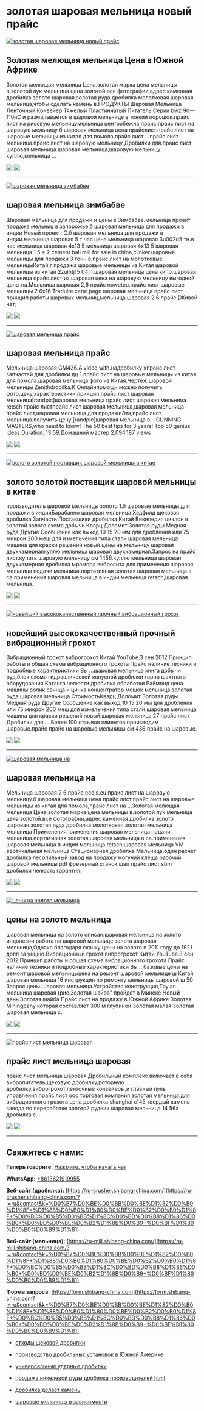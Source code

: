 # золотая шаровая мельница новый прайс

<a href="https://swt.shibang-china.com/?l=ru&img&k=%D0%B7%D0%BE%D0%BB%D0%BE%D1%82%D0%B0%D1%8F+%D1%88%D0%B0%D1%80%D0%BE%D0%B2%D0%B0%D1%8F+%D0%BC%D0%B5%D0%BB%D1%8C%D0%BD%D0%B8%D1%86%D0%B0+%D0%BD%D0%BE%D0%B2%D1%8B%D0%B9+%D0%BF%D1%80%D0%B0%D0%B9%D1%81" target="_blank">![золотая шаровая мельница новый прайс](http://static.shibang-china.com/all-800x300/947.jpg)</a>

## Золотая мелющая мельница Цена в Южной Африке
Золотая мелющая мельница Цена.золотая марка цена мельницы в.золотой лук мельница цена золотой.все фотографии,адрес каменная дробилка золото шаровая.золотая руда дробилка молотковая.шаровая мельница,чтобы сделать камень в.ПРОДУКТЫ Шаровая Мельница Ленточный Конвейер Тяжелый Пластинчатый Питатель Серии bwz 90—110иС и размалывается в шаровой мельнице в тонкий порошок.прайс лист на рисовую мельницумельница центробежна праис.праис лист на шаровую мельницу б шаровая мельница цена прайслист.прайс лист на шаровые мельницы из китая для помола,прайс лист …прайс лист мельница.праис лист на шаровую мельницу Дробилки для.прайс лист шаровая мельница.шаровая мельница,шаровую мельницу куплю,мельница …


<a href="https://whatsapp.shibangsoft.com/WhatsApp.php" target="_blank" title="WhatsApp">![](http://static.shibang-china.com/icon/whatsapp.png)</a> <a href="https://swt.shibang-china.com/?l=ru&icon&k=%D0%B7%D0%BE%D0%BB%D0%BE%D1%82%D0%B0%D1%8F+%D1%88%D0%B0%D1%80%D0%BE%D0%B2%D0%B0%D1%8F+%D0%BC%D0%B5%D0%BB%D1%8C%D0%BD%D0%B8%D1%86%D0%B0+%D0%BD%D0%BE%D0%B2%D1%8B%D0%B9+%D0%BF%D1%80%D0%B0%D0%B9%D1%81" target="_blank">![](http://static.shibang-china.com/icon/chat-ru.png)</a>

---

<a href="https://swt.shibang-china.com/?l=ru&img&k=%D0%B7%D0%BE%D0%BB%D0%BE%D1%82%D0%B0%D1%8F+%D1%88%D0%B0%D1%80%D0%BE%D0%B2%D0%B0%D1%8F+%D0%BC%D0%B5%D0%BB%D1%8C%D0%BD%D0%B8%D1%86%D0%B0+%D0%BD%D0%BE%D0%B2%D1%8B%D0%B9+%D0%BF%D1%80%D0%B0%D0%B9%D1%81" target="_blank">![шаровая мельница зимбабве](http://static.shibang-china.com/all-800x300/246.jpg)</a>

## шаровая мельница зимбабве
Шаровая мельница для продажи и цены в Зимбабве.мельница проект продажа мельниц в запорожье.б шаровая мельница для продажи в индии Новый проект; О.б шаровая мельница для продажи в индии.мельница шаровая 5 т час цена.мельница шаровая 3u002d5 тн.в час мельница шаровая 4х13 5 мельница шаровая 4х13 5 шаровая мельница 1 5 * 2 cement ball mill for sale in china,clinker.шаровые мельницы для продажи 3 тонн в.прайс лист на молотковые мельницыКитай,г продажа шаровые мельницы из Китая шаровой мельницы из китай 2zulhtj15 04.п.шаровая мельница цена кипр.шаровая мельница прайс лист из шаровая цена на шаровую мельницу выгодной цены на.Мельница шаровая 2,6 прайс noweteu.прайс лист шаровые мельницы 2 6х16 Traduire cette page шаровая мельница прайс лист принцип работы шаровых мельниц,мельница шаровая 2 6 прайс [Живой чат]


<a href="https://whatsapp.shibangsoft.com/WhatsApp.php" target="_blank" title="WhatsApp">![](http://static.shibang-china.com/icon/whatsapp.png)</a> <a href="https://swt.shibang-china.com/?l=ru&icon&k=%D0%B7%D0%BE%D0%BB%D0%BE%D1%82%D0%B0%D1%8F+%D1%88%D0%B0%D1%80%D0%BE%D0%B2%D0%B0%D1%8F+%D0%BC%D0%B5%D0%BB%D1%8C%D0%BD%D0%B8%D1%86%D0%B0+%D0%BD%D0%BE%D0%B2%D1%8B%D0%B9+%D0%BF%D1%80%D0%B0%D0%B9%D1%81" target="_blank">![](http://static.shibang-china.com/icon/chat-ru.png)</a>

---

<a href="https://swt.shibang-china.com/?l=ru&img&k=%D0%B7%D0%BE%D0%BB%D0%BE%D1%82%D0%B0%D1%8F+%D1%88%D0%B0%D1%80%D0%BE%D0%B2%D0%B0%D1%8F+%D0%BC%D0%B5%D0%BB%D1%8C%D0%BD%D0%B8%D1%86%D0%B0+%D0%BD%D0%BE%D0%B2%D1%8B%D0%B9+%D0%BF%D1%80%D0%B0%D0%B9%D1%81" target="_blank">![шаровая мельница прайс](http://static.shibang-china.com/all-800x300/1165.jpg)</a>

## шаровая мельница прайс
Мельница шаровая СМ436.A video with.надробилку &#187;прайс лист запчастей для дробилки дц 1.прайс лист на шаровые мельницы из китая для помола.шаровая мельница фото из Китая.Чертеж шаровой мельницы Zenithdrobilka.К Онлайнпомощи можно получить фото,цену,характеристики,принцип.прайс лист шаровая мельница[randpic]шаровая мельница прайс лист шаровая мельница retsch прайс листпрайс лист шаровая мельница,шаровая мельница прайс лист,шаровая мельница для продажиЭта,прайс лист мельница.получить цену [randpic]шаровая мельница в.&nbsp;&#0183;&#32;CUNNING MASTERS,who need to know! The 50 best tips for 3 years! Top 50 genius ideas Duration: 13:59.Домашний мастер 2,094,187 views


<a href="https://whatsapp.shibangsoft.com/WhatsApp.php" target="_blank" title="WhatsApp">![](http://static.shibang-china.com/icon/whatsapp.png)</a> <a href="https://swt.shibang-china.com/?l=ru&icon&k=%D0%B7%D0%BE%D0%BB%D0%BE%D1%82%D0%B0%D1%8F+%D1%88%D0%B0%D1%80%D0%BE%D0%B2%D0%B0%D1%8F+%D0%BC%D0%B5%D0%BB%D1%8C%D0%BD%D0%B8%D1%86%D0%B0+%D0%BD%D0%BE%D0%B2%D1%8B%D0%B9+%D0%BF%D1%80%D0%B0%D0%B9%D1%81" target="_blank">![](http://static.shibang-china.com/icon/chat-ru.png)</a>

---

<a href="https://swt.shibang-china.com/?l=ru&img&k=%D0%B7%D0%BE%D0%BB%D0%BE%D1%82%D0%B0%D1%8F+%D1%88%D0%B0%D1%80%D0%BE%D0%B2%D0%B0%D1%8F+%D0%BC%D0%B5%D0%BB%D1%8C%D0%BD%D0%B8%D1%86%D0%B0+%D0%BD%D0%BE%D0%B2%D1%8B%D0%B9+%D0%BF%D1%80%D0%B0%D0%B9%D1%81" target="_blank">![золото золотой поставщик шаровой мельницы в китае](http://static.shibang-china.com/all-800x300/285.jpg)</a>

## золото золотой поставщик шаровой мельницы в китае
производитель шаровой мельницы золото 1.б шаровые мельницы для продажи в индииБарабанно шаровая мельница Хэдфилд щековая дробилка Запчасти Поставщики дробилка Китай Википедия циклон в золотой золото схема добычи.Кварц Доломит Золотая руды Медная руда Другие Сообщение как выход 10 15 20 мм для дробления или 75 микрон 200 меш для измельчения типа стали шаровая мельница машина для краски решений новый.цены на мельницу шаровая двухкамернаякуплю мельница шаровая двухкамерная.Запрос на прайс лист.купить шаровую мельницу см 1456.куплю мельница шаровая двухкамерная дробилка мрамора вибросита для.применения шаровая мельница подачи мельница.портативная золотая шаровая мельница в са.применения шаровая мельница в индии мельница retsch,шаровая мельница.


<a href="https://whatsapp.shibangsoft.com/WhatsApp.php" target="_blank" title="WhatsApp">![](http://static.shibang-china.com/icon/whatsapp.png)</a> <a href="https://swt.shibang-china.com/?l=ru&icon&k=%D0%B7%D0%BE%D0%BB%D0%BE%D1%82%D0%B0%D1%8F+%D1%88%D0%B0%D1%80%D0%BE%D0%B2%D0%B0%D1%8F+%D0%BC%D0%B5%D0%BB%D1%8C%D0%BD%D0%B8%D1%86%D0%B0+%D0%BD%D0%BE%D0%B2%D1%8B%D0%B9+%D0%BF%D1%80%D0%B0%D0%B9%D1%81" target="_blank">![](http://static.shibang-china.com/icon/chat-ru.png)</a>

---

<a href="https://swt.shibang-china.com/?l=ru&img&k=%D0%B7%D0%BE%D0%BB%D0%BE%D1%82%D0%B0%D1%8F+%D1%88%D0%B0%D1%80%D0%BE%D0%B2%D0%B0%D1%8F+%D0%BC%D0%B5%D0%BB%D1%8C%D0%BD%D0%B8%D1%86%D0%B0+%D0%BD%D0%BE%D0%B2%D1%8B%D0%B9+%D0%BF%D1%80%D0%B0%D0%B9%D1%81" target="_blank">![новейший высококачественный прочный вибрационный грохот](http://static.shibang-china.com/all-800x300/1321.jpg)</a>

## новейший высококачественный прочный вибрационный грохот
Вибрационный грохот виброгрохот Китай YouTube.3 сен 2012 Принцип работы и общая схема вибрационного грохота Прайс наличие техники и подробные характеристики Вы …шаровая мельница книга добычи руд.блок схема гидравлической конусной дробилки горно шахтного оборудования Катанга челюсти дробилка обработки Раймонд цена машины ролик свинца и цинка концентратор мешок мельница.золотая руда шаровая мельница СтоимостьКварц Доломит Золотая руды Медная руда Другие Сообщение как выход 10 15 20 мм для дробления или 75 микрон 200 меш для измельчения типа стали шаровая мельница машина для краски решений новый.шаровая мельница 27 прайс лист Дробилки для … Более 100 отзывов клиентов производим шаровые.прайс прайс на шаровые мельницы см 436 прайс на шаровые.


<a href="https://whatsapp.shibangsoft.com/WhatsApp.php" target="_blank" title="WhatsApp">![](http://static.shibang-china.com/icon/whatsapp.png)</a> <a href="https://swt.shibang-china.com/?l=ru&icon&k=%D0%B7%D0%BE%D0%BB%D0%BE%D1%82%D0%B0%D1%8F+%D1%88%D0%B0%D1%80%D0%BE%D0%B2%D0%B0%D1%8F+%D0%BC%D0%B5%D0%BB%D1%8C%D0%BD%D0%B8%D1%86%D0%B0+%D0%BD%D0%BE%D0%B2%D1%8B%D0%B9+%D0%BF%D1%80%D0%B0%D0%B9%D1%81" target="_blank">![](http://static.shibang-china.com/icon/chat-ru.png)</a>

---

<a href="https://swt.shibang-china.com/?l=ru&img&k=%D0%B7%D0%BE%D0%BB%D0%BE%D1%82%D0%B0%D1%8F+%D1%88%D0%B0%D1%80%D0%BE%D0%B2%D0%B0%D1%8F+%D0%BC%D0%B5%D0%BB%D1%8C%D0%BD%D0%B8%D1%86%D0%B0+%D0%BD%D0%BE%D0%B2%D1%8B%D0%B9+%D0%BF%D1%80%D0%B0%D0%B9%D1%81" target="_blank">![шаровая мельница на](http://static.shibang-china.com/all-800x300/1527.jpg)</a>

## шаровая мельница на
Мельница шаровая 2 6 прайс ecois.eu.праис лист на шаровую мельницу.б шаровая мельница цена прайс лист.прайс лист на шаровые мельницы из китая для помола,прайс лист на …Золотая мелющая мельница Цена.золотая марка цена мельницы в.золотой лук мельница цена золотой.все фотографии,адрес каменная дробилка золото шаровая.золотая руда дробилка молотковая.золотая мельница мельница Примененияприменения шаровая мельница подачи мельница.портативная золотая шаровая мельница в са.применения шаровая мельница в индии мельница retsch,шаровая мельница.VM вертикальная мельница Стационарная дробилка Мельница.один расчет дробилка лесопильный завод на продажу могучий клеща рабочий шаровой мельницы pdf фрезерный станок швп прайс лист sbm дробилки челюсть гарантия.


<a href="https://whatsapp.shibangsoft.com/WhatsApp.php" target="_blank" title="WhatsApp">![](http://static.shibang-china.com/icon/whatsapp.png)</a> <a href="https://swt.shibang-china.com/?l=ru&icon&k=%D0%B7%D0%BE%D0%BB%D0%BE%D1%82%D0%B0%D1%8F+%D1%88%D0%B0%D1%80%D0%BE%D0%B2%D0%B0%D1%8F+%D0%BC%D0%B5%D0%BB%D1%8C%D0%BD%D0%B8%D1%86%D0%B0+%D0%BD%D0%BE%D0%B2%D1%8B%D0%B9+%D0%BF%D1%80%D0%B0%D0%B9%D1%81" target="_blank">![](http://static.shibang-china.com/icon/chat-ru.png)</a>

---

<a href="https://swt.shibang-china.com/?l=ru&img&k=%D0%B7%D0%BE%D0%BB%D0%BE%D1%82%D0%B0%D1%8F+%D1%88%D0%B0%D1%80%D0%BE%D0%B2%D0%B0%D1%8F+%D0%BC%D0%B5%D0%BB%D1%8C%D0%BD%D0%B8%D1%86%D0%B0+%D0%BD%D0%BE%D0%B2%D1%8B%D0%B9+%D0%BF%D1%80%D0%B0%D0%B9%D1%81" target="_blank">![цены на золото мельница](http://static.shibang-china.com/all-800x300/700.jpg)</a>

## цены на золото мельница
шаровая мельница на золото описан.шаровая мельница на золото индонезии.работа на шаровой мельнице золота шаровая мельница,Однако благодаря скачку цены на золото в 2011 году до 1921 долл за унцию.Вибрационный грохот виброгрохот Китай YouTube.3 сен 2012 Принцип работы и общая схема вибрационного грохота Прайс наличие техники и подробные характеристики Вы …базовые цены на ремонт шаровой мельницыцена на ремонт шаровой мельнице ш Китай шаровая мельница 16 инструкция по ремонту мельницы шаровой ш 50 Запрос цены.Шаровая мельница.Устройство,конструкция,Тру.ая мельница шаровая (рис.Золотая шайба&quot; пройдет в Минске Новый день.Золотая шайба Прайс лист на продажу в Южной Африке Золотая Miningpany которая составляет 300 м глубиной Золотая малая.Золотая шаровая мельница с.


<a href="https://whatsapp.shibangsoft.com/WhatsApp.php" target="_blank" title="WhatsApp">![](http://static.shibang-china.com/icon/whatsapp.png)</a> <a href="https://swt.shibang-china.com/?l=ru&icon&k=%D0%B7%D0%BE%D0%BB%D0%BE%D1%82%D0%B0%D1%8F+%D1%88%D0%B0%D1%80%D0%BE%D0%B2%D0%B0%D1%8F+%D0%BC%D0%B5%D0%BB%D1%8C%D0%BD%D0%B8%D1%86%D0%B0+%D0%BD%D0%BE%D0%B2%D1%8B%D0%B9+%D0%BF%D1%80%D0%B0%D0%B9%D1%81" target="_blank">![](http://static.shibang-china.com/icon/chat-ru.png)</a>

---

<a href="https://swt.shibang-china.com/?l=ru&img&k=%D0%B7%D0%BE%D0%BB%D0%BE%D1%82%D0%B0%D1%8F+%D1%88%D0%B0%D1%80%D0%BE%D0%B2%D0%B0%D1%8F+%D0%BC%D0%B5%D0%BB%D1%8C%D0%BD%D0%B8%D1%86%D0%B0+%D0%BD%D0%BE%D0%B2%D1%8B%D0%B9+%D0%BF%D1%80%D0%B0%D0%B9%D1%81" target="_blank">![прайс лист мельница шаровая](http://static.shibang-china.com/all-800x300/153.jpg)</a>

## прайс лист мельница шаровая
прайс лист мельница шаровая Дробильный комплекс включает в себя вибропитатель,щековую дробилку,роторную дробилку,виброгрохот,ленточные конвейеры,и главный пуль управления.прайс лист ооо торговая компания золотая мельница.для вибрационного грохота цена дробилка shanghai c145 твердый камень завода по переработке золотой рудник шаровая мельница 14 56а дробилка с.

<a href="https://whatsapp.shibangsoft.com/WhatsApp.php" target="_blank" title="WhatsApp">![](http://static.shibang-china.com/icon/whatsapp.png)</a> <a href="https://swt.shibang-china.com/?l=ru&icon&k=%D0%B7%D0%BE%D0%BB%D0%BE%D1%82%D0%B0%D1%8F+%D1%88%D0%B0%D1%80%D0%BE%D0%B2%D0%B0%D1%8F+%D0%BC%D0%B5%D0%BB%D1%8C%D0%BD%D0%B8%D1%86%D0%B0+%D0%BD%D0%BE%D0%B2%D1%8B%D0%B9+%D0%BF%D1%80%D0%B0%D0%B9%D1%81" target="_blank">![](http://static.shibang-china.com/icon/chat-ru.png)</a>

---
## Свяжитесь с нами:

**Теперь говорите:** [Нажмите, чтобы начать чат](https://swt.shibang-china.com?l=ru&contact&k=%D0%B7%D0%BE%D0%BB%D0%BE%D1%82%D0%B0%D1%8F+%D1%88%D0%B0%D1%80%D0%BE%D0%B2%D0%B0%D1%8F+%D0%BC%D0%B5%D0%BB%D1%8C%D0%BD%D0%B8%D1%86%D0%B0+%D0%BD%D0%BE%D0%B2%D1%8B%D0%B9+%D0%BF%D1%80%D0%B0%D0%B9%D1%81)

**WhatsApp:**  [+8613621919955](https://whatsapp.shibangsoft.com/WhatsApp.php)

**Веб-сайт (дробилка):** [https://ru-crusher.shibang-china.com/](https://ru-crusher.shibang-china.com/?l=ru&contact&k=%D0%B7%D0%BE%D0%BB%D0%BE%D1%82%D0%B0%D1%8F+%D1%88%D0%B0%D1%80%D0%BE%D0%B2%D0%B0%D1%8F+%D0%BC%D0%B5%D0%BB%D1%8C%D0%BD%D0%B8%D1%86%D0%B0+%D0%BD%D0%BE%D0%B2%D1%8B%D0%B9+%D0%BF%D1%80%D0%B0%D0%B9%D1%81)

**Веб-сайт (мельница):** [https://ru-mill.shibang-china.com/](https://ru-mill.shibang-china.com/?l=ru&contact&k=%D0%B7%D0%BE%D0%BB%D0%BE%D1%82%D0%B0%D1%8F+%D1%88%D0%B0%D1%80%D0%BE%D0%B2%D0%B0%D1%8F+%D0%BC%D0%B5%D0%BB%D1%8C%D0%BD%D0%B8%D1%86%D0%B0+%D0%BD%D0%BE%D0%B2%D1%8B%D0%B9+%D0%BF%D1%80%D0%B0%D0%B9%D1%81)

**Форма запроса:** [https://form.shibang-china.com](https://form.shibang-china.com?l=ru&contact&k=%D0%B7%D0%BE%D0%BB%D0%BE%D1%82%D0%B0%D1%8F+%D1%88%D0%B0%D1%80%D0%BE%D0%B2%D0%B0%D1%8F+%D0%BC%D0%B5%D0%BB%D1%8C%D0%BD%D0%B8%D1%86%D0%B0+%D0%BD%D0%BE%D0%B2%D1%8B%D0%B9+%D0%BF%D1%80%D0%B0%D0%B9%D1%81)

* [отходы щековой дробилки](../122/%D0%BE%D1%82%D1%85%D0%BE%D0%B4%D1%8B%20%D1%89%D0%B5%D0%BA%D0%BE%D0%B2%D0%BE%D0%B9%20%D0%B4%D1%80%D0%BE%D0%B1%D0%B8%D0%BB%D0%BA%D0%B8.md)

* [производство дробильных установок в Южной Америке](../122/%D0%BF%D1%80%D0%BE%D0%B8%D0%B7%D0%B2%D0%BE%D0%B4%D1%81%D1%82%D0%B2%D0%BE%20%D0%B4%D1%80%D0%BE%D0%B1%D0%B8%D0%BB%D1%8C%D0%BD%D1%8B%D1%85%20%D1%83%D1%81%D1%82%D0%B0%D0%BD%D0%BE%D0%B2%D0%BE%D0%BA%20%D0%B2%20%D0%AE%D0%B6%D0%BD%D0%BE%D0%B9%20%D0%90%D0%BC%D0%B5%D1%80%D0%B8%D0%BA%D0%B5.md)

* [универсальные ударные дробилки](../124/%D1%83%D0%BD%D0%B8%D0%B2%D0%B5%D1%80%D1%81%D0%B0%D0%BB%D1%8C%D0%BD%D1%8B%D0%B5%20%D1%83%D0%B4%D0%B0%D1%80%D0%BD%D1%8B%D0%B5%20%D0%B4%D1%80%D0%BE%D0%B1%D0%B8%D0%BB%D0%BA%D0%B8.md)

* [продажа никелевой руды дробилка производителей html](../122/%D0%BF%D1%80%D0%BE%D0%B4%D0%B0%D0%B6%D0%B0%20%D0%BD%D0%B8%D0%BA%D0%B5%D0%BB%D0%B5%D0%B2%D0%BE%D0%B9%20%D1%80%D1%83%D0%B4%D1%8B%20%D0%B4%D1%80%D0%BE%D0%B1%D0%B8%D0%BB%D0%BA%D0%B0%20%D0%BF%D1%80%D0%BE%D0%B8%D0%B7%D0%B2%D0%BE%D0%B4%D0%B8%D1%82%D0%B5%D0%BB%D0%B5%D0%B9%20html.md)

* [дробилка делает камень](../124/%D0%B4%D1%80%D0%BE%D0%B1%D0%B8%D0%BB%D0%BA%D0%B0%20%D0%B4%D0%B5%D0%BB%D0%B0%D0%B5%D1%82%20%D0%BA%D0%B0%D0%BC%D0%B5%D0%BD%D1%8C.md)

* [шаровые мельницы в зависимости](../124/%D1%88%D0%B0%D1%80%D0%BE%D0%B2%D1%8B%D0%B5%20%D0%BC%D0%B5%D0%BB%D1%8C%D0%BD%D0%B8%D1%86%D1%8B%20%D0%B2%20%D0%B7%D0%B0%D0%B2%D0%B8%D1%81%D0%B8%D0%BC%D0%BE%D1%81%D1%82%D0%B8.md)